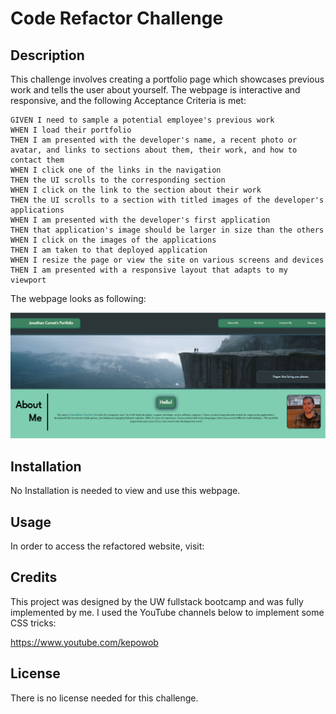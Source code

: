 # Code Refactor Challenge

## Description

This challenge involves creating a portfolio page which showcases previous work and tells the user about yourself. The webpage is interactive and responsive, and the following Acceptance Criteria is met:

```
GIVEN I need to sample a potential employee's previous work
WHEN I load their portfolio
THEN I am presented with the developer's name, a recent photo or avatar, and links to sections about them, their work, and how to contact them
WHEN I click one of the links in the navigation
THEN the UI scrolls to the corresponding section
WHEN I click on the link to the section about their work
THEN the UI scrolls to a section with titled images of the developer's applications
WHEN I am presented with the developer's first application
THEN that application's image should be larger in size than the others
WHEN I click on the images of the applications
THEN I am taken to that deployed application
WHEN I resize the page or view the site on various screens and devices
THEN I am presented with a responsive layout that adapts to my viewport
```

The webpage looks as following:

![top-part-of-webpage](./assets/images/README/top-part-portfolio-page.png)

## Installation

No Installation is needed to view and use this webpage.

## Usage

In order to access the refactored website, visit:



## Credits

This project was designed by the UW fullstack bootcamp and was fully implemented by me. I used the YouTube channels below to implement some CSS tricks:

https://www.youtube.com/kepowob

## License

There is no license needed for this challenge.
